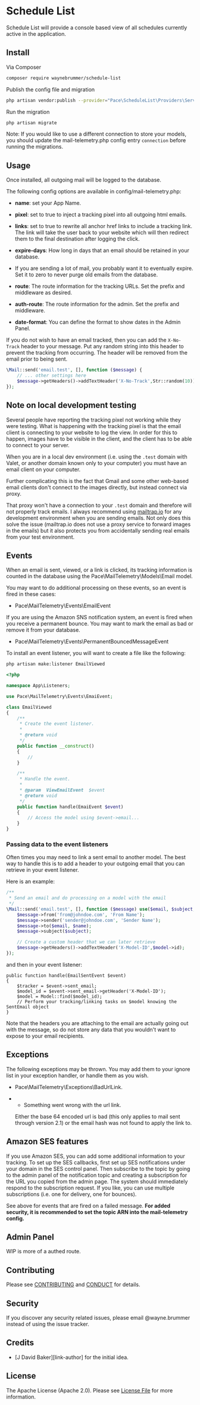 # Schedule List

Schedule List will provide a console based view of all schedules currently active in the application.

## Install

Via Composer

```bash
composer require waynebrummer/schedule-list
```

Publish the config file and migration

```bash
php artisan vendor:publish --provider="Pace\ScheduleList\Providers\ServiceProvider"
```

Run the migration

```bash
php artisan migrate
```

Note: If you would like to use a different connection to store your models,
you should update the mail-telemetry.php config entry `connection` before running the migrations.

## Usage

Once installed, all outgoing mail will be logged to the database.

The following config options are available in config/mail-telemetry.php:

- **name**: set your App Name.

- **pixel**: set to true to inject a tracking pixel into all outgoing html emails.
  
- **links**: set to true to rewrite all anchor href links to include a tracking link.
  The link will take the user back to your website which will then redirect them to the final destination after logging the click.

- **expire-days**: How long in days that an email should be retained in your database.
- If you are sending a lot of mail, you probably want it to eventually expire. Set it to zero to never purge old emails from the database.

- **route**: The route information for the tracking URLs. Set the prefix and middleware as desired.

- **auth-route**: The route information for the admin. Set the prefix and middleware.
  
- **date-format**: You can define the format to show dates in the Admin Panel.

If you do not wish to have an email tracked, then you can add the `X-No-Track` header to your message.
Put any random string into this header to prevent the tracking from occurring. 
The header will be removed from the email prior to being sent.

```php
\Mail::send('email.test', [], function ($message) {
    // ... other settings here
    $message->getHeaders()->addTextHeader('X-No-Track',Str::random(10));
});
```

## Note on local development testing

Several people have reporting the tracking pixel not working while they were testing.
What is happening with the tracking pixel is that the email client is connecting to your
website to log the view. In order for this to happen, images have to be visible in the client,
and the client has to be able to connect to your server.

When you are in a local dev environment (i.e. using the `.test` domain with Valet,
or another domain known only to your computer) you must have an email client on your computer.

Further complicating this is the fact that Gmail and some other web-based email
clients don't connect to the images directly, but instead connect via proxy.

That proxy won't have a connection to your `.test` domain and therefore will not properly track emails.
I always recommend using [mailtrap.io](https://mailtrap.io) for any development environment when you are sending emails.
Not only does this solve the issue (mailtrap.io does not use a proxy service to forward images in the emails) 
but it also protects you from accidentally sending real emails from your test environment.

## Events

When an email is sent, viewed, or a link is clicked, its tracking information is counted in the database using the Pace\MailTelemetry\Models\Email model.

You may want to do additional processing on these events, so an event is fired in these cases:

- Pace\MailTelemetry\Events\EmailEvent

If you are using the Amazon SNS notification system, an event is fired when you receive a permanent bounce. You may want to mark the email as bad or remove it from your database.

- Pace\MailTelemetry\Events\PermanentBouncedMessageEvent

To install an event listener, you will want to create a file like the following:

```bash
php artisan make:listener EmailViewed
```

```php
<?php

namespace App\Listeners;

use Pace\MailTelemetry\Events\EmaiEvent;

class EmailViewed
{
    /**
     * Create the event listener.
     *
     * @return void
     */
    public function __construct()
    {
        //
    }

    /**
     * Handle the event.
     *
     * @param  ViewEmailEvent  $event
     * @return void
     */
    public function handle(EmaiEvent $event)
    {
        // Access the model using $event->email...
    }
}
```

### Passing data to the event listeners

Often times you may need to link a sent email to another model.
The best way to handle this is to add a header to your outgoing email that you can retrieve in your event listener.

Here is an example:

```php
/**
 * Send an email and do processing on a model with the email
 */
\Mail::send('email.test', [], function ($message) use($email, $subject, $name, $model) {
    $message->from('from@johndoe.com', 'From Name');
    $message->sender('sender@johndoe.com', 'Sender Name');
    $message->to($email, $name);
    $message->subject($subject);

    // Create a custom header that we can later retrieve
    $message->getHeaders()->addTextHeader('X-Model-ID',$model->id);
});
```

and then in your event listener:

```
public function handle(EmailSentEvent $event)
{
    $tracker = $event->sent_email;
    $model_id = $event->sent_email->getHeader('X-Model-ID');
    $model = Model::find($model_id);
    // Perform your tracking/linking tasks on $model knowing the SentEmail object
}
```

Note that the headers you are attaching to the email are actually going out with the message, 
so do not store any data that you wouldn't want to expose to your email recipients.

## Exceptions

The following exceptions may be thrown. You may add them to your ignore list in your exception handler, or handle them as you wish.

- Pace\MailTelemetry\Exceptions\BadUrlLink.
- - Something went wrong with the url link.
  
  Either the base 64 encoded url is bad (this only applies to mail sent through version 2.1) or the email hash was not found to apply the link to.

## Amazon SES features

If you use Amazon SES, you can add some additional information to your tracking.
To set up the SES callbacks, first set up SES notifications under your domain in the SES control panel.
Then subscribe to the topic by going to the admin panel of the notification
topic and creating a subscription for the URL you copied from the admin page.
The system should immediately respond to the subscription request. If you like,
you can use multiple subscriptions (i.e. one for delivery, one for bounces). 

See above for events that are fired on a failed message. 
**For added security, it is recommended to set the topic ARN into the mail-telemetry config.**

## Admin Panel

WIP
is more of a authed route.

## Contributing

Please see [CONTRIBUTING](CONTRIBUTING.md) and [CONDUCT](CONDUCT.md) for details.

## Security

If you discover any security related issues, please email @wayne.brummer instead of using the issue tracker.

## Credits

- [J David Baker][link-author] for the initial idea.

## License

The Apache License (Apache 2.0). Please see [License File](LICENSE.md) for more information.
